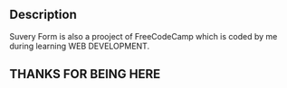 ## Description
Suvery Form is also a prooject of FreeCodeCamp which is coded by me during learning WEB DEVELOPMENT.


## THANKS FOR BEING HERE
